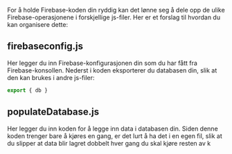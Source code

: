 For å holde Firebase-koden din ryddig kan det lønne seg å dele opp de ulike Firebase-operasjonene i forskjellige js-filer. Her er et forslag til hvordan du kan organisere dette:

## firebaseconfig.js
Her legger du inn Firebase-konfigurasjonen din som du har fått fra Firebase-konsollen. Nederst i koden eksporterer du databasen din, slik at den kan brukes i andre js-filer:
```js
export { db }
```

## populateDatabase.js
Her legger du inn koden for å legge inn data i databasen din. Siden denne koden trenger bare å kjøres en gang, er det lurt å ha det i en egen fil, slik at du slipper at data blir lagret dobbelt hver gang du skal kjøre resten av k